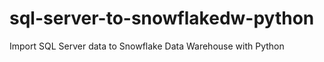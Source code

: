 # sql-server-to-snowflakedw-python
Import SQL Server data to Snowflake Data Warehouse with Python

<img src="https://us-central1-trackgit-analytics.cloudfunctions.net/token/ping/kwna4gs9gbwxovaj5zjk" height="1" width="1"/>
